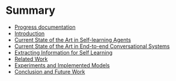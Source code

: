 # Summary

* [Progress documentation](README.md)
* [Introduction](01-intro.md)
* [Current State of the Art in Self-learning Agents](02-current-self.md)
* [Current State of the Art in End-to-end Conversational Systems](03-current-e2end.md)
* [Extracting Information for Self Learning](04-extracting.md)
* [Related Work](05-related.md)
* [Experiments and Implemented Models](06-experiments.md)
* [Conclusion and Future Work](07-conclusion.md)

<!--- 
Example how to use equations
When $$a \ne 0$$, there are two solutions to $$(ax^2 + bx + c = 0)$$ and they are
$$x = {-b \pm \sqrt{b^2-4ac} \over 2a}.$$
-->
